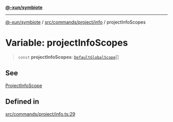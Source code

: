 [**@-xun/symbiote**](../../../../../README.md)

***

[@-xun/symbiote](../../../../../README.md) / [src/commands/project/info](../README.md) / projectInfoScopes

# Variable: projectInfoScopes

> `const` **projectInfoScopes**: [`DefaultGlobalScope`](../../../../configure/enumerations/DefaultGlobalScope.md)[]

## See

[ProjectInfoScope](../../../../configure/enumerations/DefaultGlobalScope.md)

## Defined in

[src/commands/project/info.ts:29](https://github.com/Xunnamius/symbiote/blob/c062d7c5dc980668c9246eeeaf1aa96da42e4471/src/commands/project/info.ts#L29)
